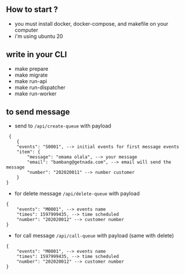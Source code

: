 ## How to start ? 
- you must install docker, docker-compose, and makefile on your computer
- i'm using ubuntu 20

## write in your CLI 
- make prepare 
- make migrate
- make run-api
- make run-dispatcher
- make run-worker

## to send message 
- send to `/api/create-queue` with payload
```
 {  
    {
    "events": "S0001", --> initial events for first message events
    "item": {
        "message": "omama olala", --> your message
        "email": "bambang@getnada.com", --> email will send the message
        "number": "202020011" --> number customer
    }
}
```

- for delete message `/api/delete-queue` with payload
```
{
    "events": "M0001", --> events name
    "times": 1597999435, --> time scheduled
    "number": "202020012" --> customer number
}
```

- for call message `/api/call-queue` with payload (same with delete)
```
{
    "events": "M0001", --> events name
    "times": 1597999435, --> time scheduled
    "number": "202020012" --> customer number
}
```

